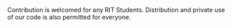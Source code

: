 Contribution is welcomed for any RIT Students. Distribution and private use of our code is also permitted for everyone.
